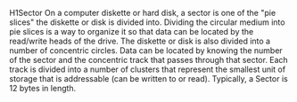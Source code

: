 H1Sector
On a computer diskette or hard disk, a sector is one of the "pie slices" the diskette or disk is divided into. Dividing the 
circular medium into pie slices is a way to organize it so that data can be located by the read/write heads of the drive. The 
diskette or disk is also divided into a number of concentric circles. Data can be located by knowing the number of the sector and 
the concentric track that passes through that sector. Each track is divided into a number of clusters that represent the smallest 
unit of storage that is addressable (can be written to or read). Typically, a Sector is 12 bytes in length. 
